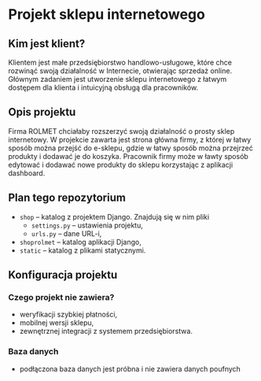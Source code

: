 
# Projekt sklepu internetowego

## Kim jest klient?

Klientem jest małe przedsiębiorstwo handlowo-usługowe, które chce rozwinąć swoją działalność w Internecie, otwierając sprzedaż online. Głównym zadaniem jest utworzenie sklepu internetowego z łatwym dostępem dla klienta i intuicyjną obsługą dla pracowników.


## Opis projektu

Firma ROLMET chciałaby rozszerzyć swoją działalność o prosty sklep internetowy. W projekcie zawarta jest strona główna firmy, z której w łatwy sposób można przejść do e-sklepu, gdzie w łatwy sposób można przejrzeć produkty i dodawać je do koszyka. 
Pracownik firmy może w ławty sposób edytować i dodawać nowe produkty do sklepu korzystając z aplikacji dashboard. 

## Plan tego repozytorium
* `shop` – katalog z projektem Django. Znajdują się w nim pliki
  - `settings.py` – ustawienia projektu,
  - `urls.py` – dane URL-i,
* `shoprolmet` – katalog aplikacji Django,
* `static` – katalog z plikami statycznymi.

## Konfiguracja projektu

### Czego projekt nie zawiera?
- weryfikacji szybkiej płatności,
- mobilnej wersji sklepu,
- zewnętrznej integracji z systemem przedsiębiorstwa.


### Baza danych
- podłączona baza danych jest próbna i nie zawiera danych poufnych
